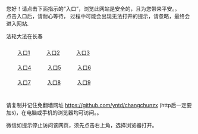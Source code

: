 您好！请点击下面指示的“入口”，浏览此网站是安全的，且为您带来平安。。 <br/>
点击入口后，请耐心等待， 过程中可能会出现无法打开的提示，请忽略，最终会进入网站. </br>

法轮大法在长春<br/>
<div style="padding:10px"><a style="margin:20px" target="_blank" href="https://d2sumqd3hksxgf.cloudfront.net/2Qpsp?frgswum" id="ccLink1" rel="nofollow">入口1</a> <a target="_blank" style="margin:20px" href="https://dwxwerjv16d6y.cloudfront.net/2Qpsp?pbbnqme" id="ccLink2" rel="nofollow">入口2</a> <a style="margin:20px" target="_blank" href="https://d19l6ppp5j4vw9.cloudfront.net/2Qpsp?trjuhgzy" id="ccLink3" rel="nofollow">入口3</a></div>

<div style="padding:10px" ><a style="margin:20px" target="_blank" href="https://d2sumqd3hksxgf.cloudfront.net/2Qpsp?frgswum" id="ccLink4" rel="nofollow">入口4</a> <a style="margin:20px" href="https://dwxwerjv16d6y.cloudfront.net/2Qpsp?pbbnqme" target="_blank" id="ccLink5" rel="nofollow">入口5</a> <a style="margin:20px" href="https://d19l6ppp5j4vw9.cloudfront.net/2Qpsp?trjuhgzy" target="_blank" id="ccLink6" rel="nofollow">入口6</a></div>

<div style="padding:10px"><a style="margin:20px" target="_blank" href="https://d2sumqd3hksxgf.cloudfront.net/2Qpsp?frgswum" id="ccLink7" rel="nofollow">入口7</a> <a style="margin:20px" href="https://dwxwerjv16d6y.cloudfront.net/2Qpsp?pbbnqme" target="_blank" id="ccLink8" rel="nofollow">入口8</a> <a style="margin:20px" target="_blank" href="https://d19l6ppp5j4vw9.cloudfront.net/2Qpsp?trjuhgzy" id="ccLink9" rel="nofollow">入口9</a></div>

<br/>



请复制并记住免翻墙网址 https://github.com/yntd/changchunzx (http后一定要加s)，在电脑或手机的浏览器均可访问。。<br/>

微信如提示停止访问该网页，须先点击右上角，选择浏览器打开。
